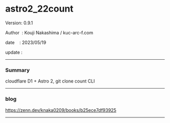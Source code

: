 ﻿# astro2_22count

 Version: 0.9.1

 Author  : Kouji Nakashima / kuc-arc-f.com

 date    : 2023/05/19   

 update  :

***
### Summary

cloudflare D1 + Astro 2, git clone count CLI

***
### blog 

https://zenn.dev/knaka0209/books/b25ece7df93925

***

